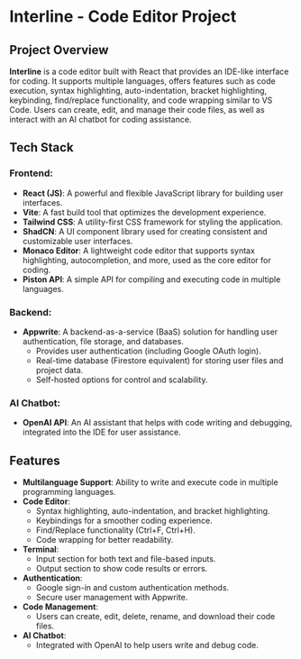 # Interline - Code Editor Project

## Project Overview
**Interline** is a code editor built with React that provides an IDE-like interface for coding. It supports multiple languages, offers features such as code execution, syntax highlighting, auto-indentation, bracket highlighting, keybinding, find/replace functionality, and code wrapping similar to VS Code. Users can create, edit, and manage their code files, as well as interact with an AI chatbot for coding assistance.

## Tech Stack

### Frontend:
- **React (JS)**: A powerful and flexible JavaScript library for building user interfaces.
- **Vite**: A fast build tool that optimizes the development experience.
- **Tailwind CSS**: A utility-first CSS framework for styling the application.
- **ShadCN**: A UI component library used for creating consistent and customizable user interfaces.
- **Monaco Editor**: A lightweight code editor that supports syntax highlighting, autocompletion, and more, used as the core editor for coding.
- **Piston API**: A simple API for compiling and executing code in multiple languages.

### Backend:
- **Appwrite**: A backend-as-a-service (BaaS) solution for handling user authentication, file storage, and databases.
  - Provides user authentication (including Google OAuth login).
  - Real-time database (Firestore equivalent) for storing user files and project data.
  - Self-hosted options for control and scalability.
  
### AI Chatbot:
- **OpenAI API**: An AI assistant that helps with code writing and debugging, integrated into the IDE for user assistance.

## Features
- **Multilanguage Support**: Ability to write and execute code in multiple programming languages.
- **Code Editor**:
  - Syntax highlighting, auto-indentation, and bracket highlighting.
  - Keybindings for a smoother coding experience.
  - Find/Replace functionality (Ctrl+F, Ctrl+H).
  - Code wrapping for better readability.
- **Terminal**:
  - Input section for both text and file-based inputs.
  - Output section to show code results or errors.
- **Authentication**:
  - Google sign-in and custom authentication methods.
  - Secure user management with Appwrite.
- **Code Management**:
  - Users can create, edit, delete, rename, and download their code files.
- **AI Chatbot**:
  - Integrated with OpenAI to help users write and debug code.
